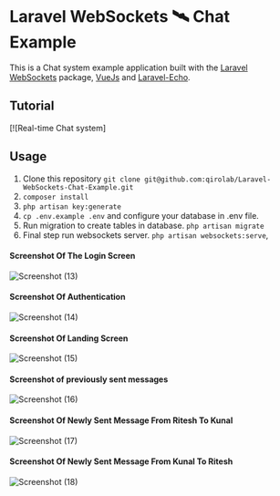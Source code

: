 # Laravel WebSockets 🛰 Chat Example

This is a Chat system example application built with the [Laravel WebSockets](https://github.com/beyondcode/laravel-websockets) package, [VueJs](https://vuejs.org/) and [Laravel-Echo](https://laravel.com/docs/5.7/broadcasting#installing-laravel-echo).

## Tutorial
[![Real-time Chat system]

## Usage

1. Clone this repository
`git clone git@github.com:qirolab/Laravel-WebSockets-Chat-Example.git`
2. `composer install`
3. `php artisan key:generate`
4. `cp .env.example .env` and configure your database in .env file.
5. Run migration to create tables in database.
`php artisan migrate`
6. Final step run websockets server.
`php artisan websockets:serve`,

#### Screenshot Of The Login Screen
![Screenshot (13)](https://user-images.githubusercontent.com/43533375/132718982-39f15b53-270e-4b9a-9399-d32bb9430976.png)

#### Screenshot Of Authentication
![Screenshot (14)](https://user-images.githubusercontent.com/43533375/132719013-6da1325f-98db-43cc-bef1-814f7069d889.png)

#### Screenshot Of Landing Screen
![Screenshot (15)](https://user-images.githubusercontent.com/43533375/132719042-5cd3fe7a-dc14-47b1-a779-9e1f65a0aaf4.png)

#### Screenshot of previously sent messages
![Screenshot (16)](https://user-images.githubusercontent.com/43533375/132719047-3a193bfd-5412-45d6-be76-ec7c8561e379.png)

#### Screenshot Of Newly Sent Message From Ritesh To Kunal
![Screenshot (17)](https://user-images.githubusercontent.com/43533375/132719049-fa445895-b17c-4313-a75b-04342d12e386.png)

#### Screenshot Of Newly Sent Message From Kunal To Ritesh
![Screenshot (18)](https://user-images.githubusercontent.com/43533375/132719037-a8e27bca-41cc-476c-81e3-050d59e3d83d.png)

